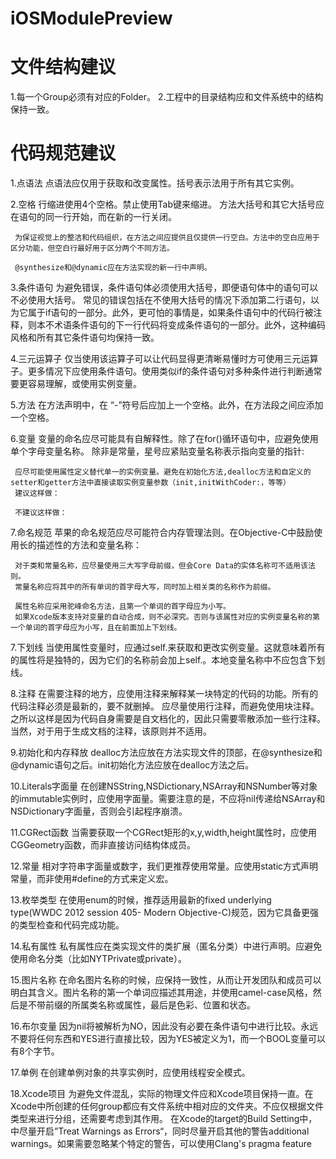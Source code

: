 # iOSModulePreview

# 文件结构建议
1.每一个Group必须有对应的Folder。
2.工程中的目录结构应和文件系统中的结构保持一致。

# 代码规范建议
1.点语法
     点语法应仅用于获取和改变属性。括号表示法用于所有其它实例。

2.空格
     行缩进使用4个空格。禁止使用Tab键来缩进。
     方法大括号和其它大括号应在语句的同一行开始，而在新的一行关闭。
     
     为保证视觉上的整洁和代码组织，在方法之间应提供且仅提供一行空白。方法中的空白应用于区分功能，但空白行最好用于区分两个不同方法。
     
     @synthesize和@dynamic应在方法实现的新一行中声明。

3.条件语句
     为避免错误，条件语句体必须使用大括号，即便语句体中的语句可以不必使用大括号。
     常见的错误包括在不使用大括号的情况下添加第二行语句，以为它属于if语句的一部分。此外，更可怕的事情是，如果条件语句中的代码行被注释，则本不术语条件语句的下一行代码将变成条件语句的一部分。此外，这种编码风格和所有其它条件语句均保持一致。

4.三元运算子
     仅当使用该运算子可以让代码显得更清晰易懂时方可使用三元运算子。更多情况下应使用条件语句。使用类似if的条件语句对多种条件进行判断通常要更容易理解，或使用实例变量。

5.方法
     在方法声明中，在 “-”符号后应加上一个空格。此外，在方法段之间应添加一个空格。
     

6.变量
     变量的命名应尽可能具有自解释性。除了在for()循环语句中，应避免使用单个字母变量名称。
     除非是常量，星号应紧贴变量名称表示指向变量的指针:
     
     应尽可能使用属性定义替代单一的实例变量。避免在初始化方法,dealloc方法和自定义的setter和getter方法中直接读取实例变量参数（init,initWithCoder:，等等）
     建议这样做：
     
     不建议这样做：
     

7.命名规范
     苹果的命名规范应尽可能符合内存管理法则。在Objective-C中鼓励使用长的描述性的方法和变量名称：
     
     对于类和常量名称，应尽量使用三大写字母前缀，但会Core Data的实体名称可不适用该法则。
     常量名称应将其中的所有单词的首字母大写，同时加上相关类的名称作为前缀。
     
     属性名称应采用驼峰命名方法，且第一个单词的首字母应为小写。
     如果Xcode版本支持对变量的自动合成，则不必深究。否则与该属性对应的实例变量名称的第一个单词的首字母应为小写，且在前面加上下划线。

7.下划线
     当使用属性变量时，应通过self.来获取和更改实例变量。这就意味着所有的属性将是独特的，因为它们的名称前会加上self.。本地变量名称中不应包含下划线。

8.注释
     在需要注释的地方，应使用注释来解释某一块特定的代码的功能。所有的代码注释必须是最新的，要不就删掉。
     应尽量使用行注释，而避免使用块注释。之所以这样是因为代码自身需要是自文档化的，因此只需要零散添加一些行注释。当然，对于用于生成文档的注释，该原则并不适用。

9.初始化和内存释放
     dealloc方法应放在方法实现文件的顶部，在@synthesize和@dynamic语句之后。init初始化方法应放在dealloc方法之后。

10.Literals字面量
     在创建NSString,NSDictionary,NSArray和NSNumber等对象的immutable实例时，应使用字面量。需要注意的是，不应将nil传递给NSArray和NSDictionary字面量，否则会引起程序崩溃。

11.CGRect函数
     当需要获取一个CGRect矩形的x,y,width,height属性时，应使用CGGeometry函数，而非直接访问结构体成员。

12.常量
     相对字符串字面量或数字，我们更推荐使用常量。应使用static方式声明常量，而非使用#define的方式来定义宏。

13.枚举类型
     在使用enum的时候，推荐适用最新的fixed underlying type(WWDC 2012 session 405- Modern Objective-C)规范，因为它具备更强的类型检查和代码完成功能。
     

14.私有属性
     私有属性应在类实现文件的类扩展（匿名分类）中进行声明。应避免使用命名分类（比如NYTPrivate或private）。

15.图片名称
     在命名图片名称的时候，应保持一致性，从而让开发团队和成员可以明白其含义。图片名称的第一个单词应描述其用途，并使用camel-case风格，然后是不带前缀的所属类名称或属性，最后是色彩、位置和状态。

16.布尔变量
     因为nil将被解析为NO，因此没有必要在条件语句中进行比较。永远不要将任何东西和YES进行直接比较，因为YES被定义为1，而一个BOOL变量可以有8个字节。

17.单例
     在创建单例对象的共享实例时，应使用线程安全模式。

18.Xcode项目
     为避免文件混乱，实际的物理文件应和Xcode项目保持一直。在Xcode中所创建的任何group都应有文件系统中相对应的文件夹。不应仅根据文件类型来进行分组，还需要考虑到其作用。
    在Xcode的target的Build Setting中，中尽量开启”Treat Warnings as Errors“，同时尽量开启其他的警告additional warnings。如果需要忽略某个特定的警告，可以使用Clang's pragma feature
